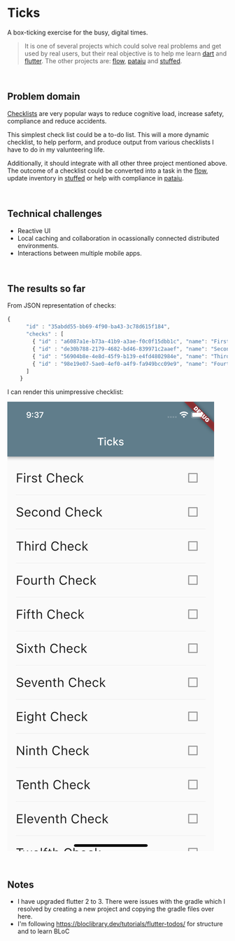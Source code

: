 # Ticks

A box-ticking exercise for the busy, digital times. 

>It is one of several projects which could solve real problems and get used by real users, but their real objective is to help me learn [dart](https://dart.dev) and [flutter](https://flutter.dev). The other projects are: [flow](https://github.com/michalporeba/flow), [pataiu](https://github.com/michalporeba/pataiu) and [stuffed](https://github.com/michalporeba/stuffed). 

&nbsp;
## Problem domain

[Checklists](https://en.wikipedia.org/wiki/Checklist) are very popular ways to reduce cognitive load, increase safety, compliance and reduce accidents. 

This simplest check list could be a to-do list. This will a more dynamic checklist, to help perform, and produce output from various checklists I have to do in my valunteering life. 

Additionally, it should integrate with all other three project mentioned above. The outcome of a checklist could be converted into a task in the [flow](https://github.com/michalporeba/flow), update inventory in [stuffed](https://github.com/michalporeba/stuffed) or help with compliance in [pataiu](https://github.com/michalporeba/pataiu).

&nbsp;
## Technical challenges

* Reactive UI
* Local caching and collaboration in ocassionally connected distributed environments. 
* Interactions between multiple mobile apps. 


&nbsp;
## The results so far

From JSON representation of checks:

```javascript
{
      "id" : "35abdd55-bb69-4f90-ba43-3c78d615f184",
      "checks" : [
        { "id" : "a6087a1e-b73a-41b9-a3ae-f0c0f15dbb1c", "name": "First Check" },
        { "id" : "de30b788-2179-4682-bd46-839971c2aaef", "name": "Second Check" },
        { "id" : "56904b8e-4e8d-45f9-b139-e4fd4802984e", "name": "Third Check" },
        { "id" : "98e19e07-5ae0-4ef0-a4f9-fa949bcc09e9", "name": "Fourth Check" }
      ]
    }
```

I can render this  unimpressive checklist:

![](./docs/images/first.png)

&nbsp;
## Notes

* I have upgraded flutter 2 to 3. There were issues with the gradle which I resolved by creating a new project and copying the gradle files over here.
* I'm following https://bloclibrary.dev/tutorials/flutter-todos/ for structure and to learn BLoC